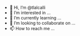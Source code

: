 - 👋 Hi, I’m @tlalcalli
- 👀 I’m interested in ...
- 🌱 I’m currently learning ...
- 💞️ I’m looking to collaborate on ...
- 📫 How to reach me ...

<!---
tlalcalli/tlalcalli is a ✨ special ✨ repository because its `README.md` (this file) appears on your GitHub profile.
You can click the Preview link to take a look at your changes.
--->
